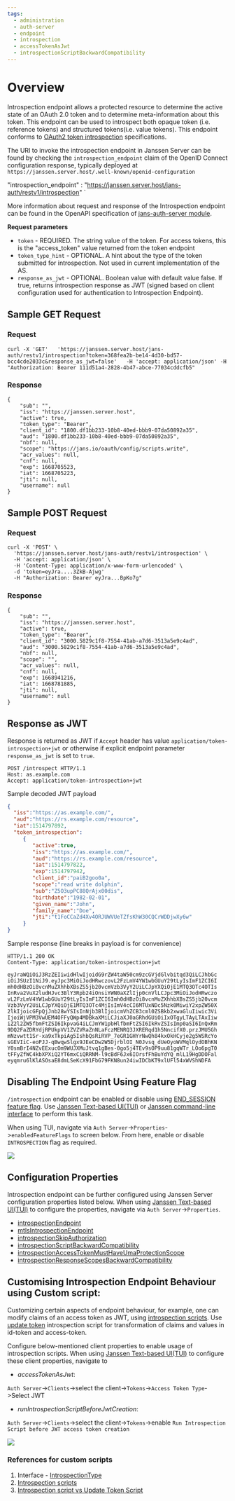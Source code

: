 ```yaml
---
tags:
  - administration
  - auth-server
  - endpoint
  - introspection
  - accessTokenAsJwt
  - introspectionScriptBackwardCompatibility
---
```


# Overview

Introspection endpoint allows a protected resource to determine the active state of an OAuth 2.0 token and to determine 
meta-information about this token. This endpoint can be used to introspect
both opaque token (i.e. reference tokens) and structured tokens(i.e. value tokens). This endpoint conforms to [OAuth2 token
introspection](https://datatracker.ietf.org/doc/html/rfc7662) specifications.

The URI to invoke the introspection endpoint in Janssen Server 
can be found by checking the `introspection_endpoint` claim of the OpenID Connect configuration response, typically deployed at `https://janssen.server.host/.well-known/openid-configuration`

 "introspection_endpoint" : "https://janssen.server.host/jans-auth/restv1/introspection" `

More information about request and response of the Introspection endpoint can be found in
the OpenAPI specification of [jans-auth-server module](https://gluu.org/swagger-ui/?url=https://raw.githubusercontent.com/JanssenProject/jans/vreplace-janssen-version/jans-auth-server/docs/swagger.yaml#/Token/get-introspection).

**Request parameters**
- `token` - REQUIRED.  The string value of the token.  For access tokens, this is the "access_token" value returned from the token endpoint
- `token_type_hint` - OPTIONAL.  A hint about the type of the token submitted for introspection. Not used in current implementation of the AS. 
- `response_as_jwt` - OPTIONAL. Boolean value with default value false. If true, returns introspection response as JWT (signed based on client configuration used for authentication to Introspection Endpoint).

## Sample GET Request

### Request

```
curl -X 'GET'   'https://janssen.server.host/jans-auth/restv1/introspection?token=368fea2b-be14-4d30-bd57-bcc4cde2033c&response_as_jwt=false'   -H 'accept: application/json' -H   "Authorization: Bearer 111d51a4-2828-4b47-abce-77034cddcfb5"
```

### Response

```
{
    "sub": "",
    "iss": "https://janssen.server.host",
    "active": true,
    "token_type": "Bearer",
    "client_id": "1800.df1bb233-10b8-40ed-bbb9-07da50892a35",
    "aud": "1800.df1bb233-10b8-40ed-bbb9-07da50892a35",
    "nbf": null,
    "scope": "https://jans.io/oauth/config/scripts.write",
    "acr_values": null,
    "cnf": null,
    "exp": 1668705523,
    "iat": 1668705223,
    "jti": null,
    "username": null
}
```
## Sample POST Request

### Request

```
curl -X 'POST' \
  'https://janssen.server.host/jans-auth/restv1/introspection' \
  -H 'accept: application/json' \
  -H 'Content-Type: application/x-www-form-urlencoded' \
  -d 'token=eyJra....3ZkB-Ajwg'  
  -H "Authorization: Bearer eyJra...BpKo7g"
```

### Response

```
{
    "sub": "",
    "iss": "https://janssen.server.host",
    "active": true,
    "token_type": "Bearer",
    "client_id": "3000.5829c1f8-7554-41ab-a7d6-3513a5e9c4ad",
    "aud": "3000.5829c1f8-7554-41ab-a7d6-3513a5e9c4ad",
    "nbf": null,
    "scope": "",
    "acr_values": null,
    "cnf": null,
    "exp": 1668941216,
    "iat": 1668781885,
    "jti": null,
    "username": null
}
```

## Response as JWT


Response is returned as JWT if `Accept` header has value `application/token-introspection+jwt` or otherwise if explicit endpoint parameter `response_as_jwt` is set to `true`.

```
POST /introspect HTTP/1.1
Host: as.example.com
Accept: application/token-introspection+jwt
```  

Sample decoded JWT payload
```json
{
  "iss":"https://as.example.com/",
  "aud":"https://rs.example.com/resource",
  "iat":1514797892,
  "token_introspection":
     {
        "active":true,
        "iss":"https://as.example.com/",
        "aud":"https://rs.example.com/resource",
        "iat":1514797822,
        "exp":1514797942,
        "client_id":"paiB2goo0a",
        "scope":"read write dolphin",
        "sub":"Z5O3upPC88QrAjx00dis",
        "birthdate":"1982-02-01",
        "given_name":"John",
        "family_name":"Doe",
        "jti":"t1FoCCaZd4Xv4ORJUWVUeTZfsKhW30CQCrWDDjwXy6w"
     }
} 
```

Sample response (line breaks in payload is for convenience)

```
HTTP/1.1 200 OK
Content-Type: application/token-introspection+jwt

eyJraWQiOiJ3RzZEIiwidHlwIjoidG9rZW4taW50cm9zcGVjdGlvbitqd3QiLCJhbGc
iOiJSUzI1NiJ9.eyJpc3MiOiJodHRwczovL2FzLmV4YW1wbGUuY29tLyIsImF1ZCI6I
mh0dHBzOi8vcnMuZXhhbXBsZS5jb20vcmVzb3VyY2UiLCJpYXQiOjE1MTQ3OTc4OTIs
InRva2VuX2ludHJvc3BlY3Rpb24iOnsiYWN0aXZlIjp0cnVlLCJpc3MiOiJodHRwczo
vL2FzLmV4YW1wbGUuY29tLyIsImF1ZCI6Imh0dHBzOi8vcnMuZXhhbXBsZS5jb20vcm
Vzb3VyY2UiLCJpYXQiOjE1MTQ3OTc4MjIsImV4cCI6MTUxNDc5Nzk0MiwiY2xpZW50X
2lkIjoicGFpQjJnb28wYSIsInNjb3BlIjoicmVhZCB3cml0ZSBkb2xwaGluIiwic3Vi
IjoiWjVPM3VwUEM4OFFyQWp4MDBkaXMiLCJiaXJ0aGRhdGUiOiIxOTgyLTAyLTAxIiw
iZ2l2ZW5fbmFtZSI6IkpvaG4iLCJmYW1pbHlfbmFtZSI6IkRvZSIsImp0aSI6InQxRm
9DQ2FaZDRYdjRPUkpVV1ZVZVRaZnNLaFczMENRQ3JXRERqd1h5NncifX0.przJMU5Gh
mNzvwtt1Sr-xa9xTkpiAg5IshbQsRiRVP_7eGR1GHYrNwQh84kxOkHCyje2g5WSRcYo
sGEVIiC-eoPJJ-qBwqwSlgx9JEeCDw2W5DjrblOI_N0Jvsq_dUeOyoWVMqlOydOBhKN
Y0smBrI4NZvEExucOm9WUJXMuJtvq1gBes-0go5j4TEv9sOP9uu81gqWTr_LOo6pgT0
tFFyZfWC4kbXPXiQ2YT6mxCiQRRNM-l9cBdF6Jx6IOrsfFhBuYdYQ_mlL19HgDDOFal
eyqmru6lKlASOsaE8dmLSeKcX91FbG79FKN8un24iwIDCbKT9xlUFl54xWVShNDFA
```

## Disabling The Endpoint Using Feature Flag

`/introspection` endpoint can be enabled or disable using [END_SESSION feature flag](../../reference/json/feature-flags/janssenauthserver-feature-flags.md#introspection).
Use [Janssen Text-based UI(TUI)](../../config-guide/tui.md) or [Janssen command-line interface](../../config-guide/jans-cli/README.md) to perform this task.

When using TUI, navigate via `Auth Server`->`Properties`->`enabledFeatureFlags` to screen below. From here, enable or
disable `INTROSPECTION` flag as required.

![](../../../assets/image-tui-enable-components.png)

## Configuration Properties

Introspection endpoint can be further configured using Janssen Server configuration properties listed below. When using
[Janssen Text-based UI(TUI)](../../config-guide/tui.md) to configure the properties,
navigate via `Auth Server`->`Properties`.

- [introspectionEndpoint](../../reference/json/properties/janssenauthserver-properties.md#introspectionendpoint)
- [mtlsIntrospectionEndpoint](../../reference/json/properties/janssenauthserver-properties.md#mtlsintrospectionendpoint)
- [introspectionSkipAuthorization](../../reference/json/properties/janssenauthserver-properties.md#introspectionskipauthorization)
- [introspectionScriptBackwardCompatibility](../../reference/json/properties/janssenauthserver-properties.md#introspectionscriptbackwardcompatibility)
- [introspectionAccessTokenMustHaveUmaProtectionScope](../../reference/json/properties/janssenauthserver-properties.md#introspectionaccesstokenmusthaveumaprotectionscope)
- [introspectionResponseScopesBackwardCompatibility](../../reference/json/properties/janssenauthserver-properties.md#introspectionresponsescopesbackwardcompatibility)

## Customising Introspection Endpoint Behaviour using Custom script:

Customizing certain aspects of endpoint behaviour, for example, one can modify claims of an access token as JWT, using
[introspection scripts](../../../script-catalog/introspection/README.md). Use
[update token](../../developer/scripts/update-token.md) introspection script for transformation of claims and values in
id-token and access-token.

Configure below-mentioned client properties to enable usage of introspection scripts.
When using [Janssen Text-based UI(TUI)](../../config-guide/tui.md) to configure these client properties,
navigate to

- _accessTokenAsJwt_:

`Auth Server`->`Clients`->select the client->`Tokens`->`Access Token Type`->Select JWT

- _runIntrospectionScriptBeforeJwtCreation_:

`Auth Server`->`Clients`->select the client->`Tokens`->enable `Run Introspection Script before JWT access token creation`

![](../../../assets/image-tui-client-config-token-screen.png)

### References for custom scripts
1. Interface - [IntrospectionType](https://github.com/JanssenProject/jans/blob/main/jans-core/script/src/main/java/io/jans/model/custom/script/type/introspection/IntrospectionType.java)
2. [Introspection scripts](../../../script-catalog/introspection/README.md)
3. [Introspection script vs Update Token Script](https://github.com/JanssenProject/jans/blob/main/docs/admin/developer/scripts/update-token.md#introspectiontype-script-vs-updatetokentype-script)
